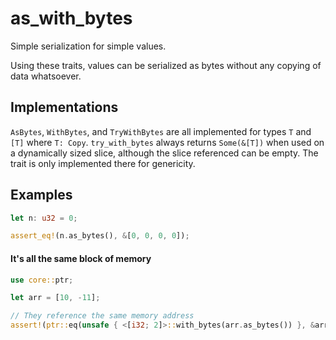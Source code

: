 # as_with_bytes
Simple serialization for simple values.

Using these traits, values can be serialized as bytes without any copying of data whatsoever.

## Implementations
`AsBytes`, `WithBytes`, and `TryWithBytes` are all implemented for types `T` and `[T]` where `T: Copy`.
`try_with_bytes` always returns `Some(&[T])` when used on a dynamically sized slice, although the slice
referenced can be empty. The trait is only implemented there for genericity.

## Examples
```rust
let n: u32 = 0;

assert_eq!(n.as_bytes(), &[0, 0, 0, 0]);
```
#### It's all the same block of memory
```rust
use core::ptr;

let arr = [10, -11];

// They reference the same memory address
assert!(ptr::eq(unsafe { <[i32; 2]>::with_bytes(arr.as_bytes()) }, &arr));
```
